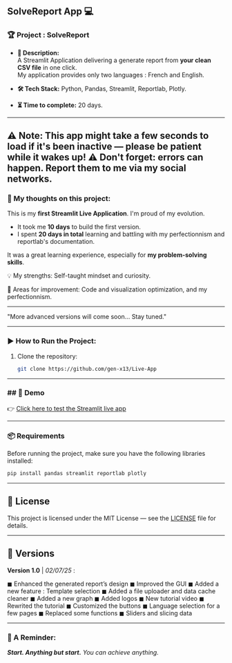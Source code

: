 ## SolveReport App 💻

### **🏆 Project : SolveReport**

- **📌 Description:**  
  A Streamlit Application delivering a generate report from **your clean CSV file** in one click.  
  My application provides only two languages : French and English.

- **🛠 Tech Stack:** Python, Pandas, Streamlit, Reportlab, Plotly.  
- **⏳ Time to complete:** 20 days.

---
⚠️ Note: This app might take a few seconds to load if it's been inactive — please be patient while it wakes up!
⚠️ Don't forget: errors can happen. Report them to me via my social networks.
---

### **💭 My thoughts on this project:** 
This is my **first Streamlit Live Application**. I'm proud of my evolution.  
- It took me **10 days** to build the first version.  
- I spent **20 days in total** learning and battling with my perfectionnism and reportlab's documentation.

It was a great learning experience, especially for **my problem-solving skills**.

💡 My strengths: Self-taught mindset and curiosity.

🚀 Areas for improvement: Code and visualization optimization, and my perfectionnism.

---

"More advanced versions will come soon... Stay tuned."

---
### **▶️ How to Run the Project:**  
1. Clone the repository:  
   ```bash
   git clone https://github.com/gen-x13/Live-App
   ```
---

### **## 🚀 Demo**

👉 [Click here to test the Streamlit live app](https://live-report-generator.streamlit.app/)

---

### **📦 Requirements**  
Before running the project, make sure you have the following libraries installed:  
```bash
pip install pandas streamlit reportlab plotly

```
---

## 📝 License

This project is licensed under the MIT License — see the [LICENSE](./LICENSE) file for details.

---
## 📢 Versions

**Version 1.0** | *02/07/25* :

◼ Enhanced the generated report’s design
◼ Improved the GUI
◼ Added a new feature : Template selection
◼ Added a file uploader and data cache cleaner
◼ Added a new graph
◼ Added logos
◼ New tutorial video
◼ Rewrited the tutorial
◼ Customized the buttons
◼ Language selection for a few pages
◼ Replaced some functions
◼ Sliders and slicing data

---

### **💜 A Reminder:**

***Start. Anything but start.***
*You can achieve anything.*
